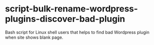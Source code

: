 # script-bulk-rename-wordpress-plugins-discover-bad-plugin
Bash script for Linux shell users that helps to find bad Wordpress plugin when site shows blank page.
